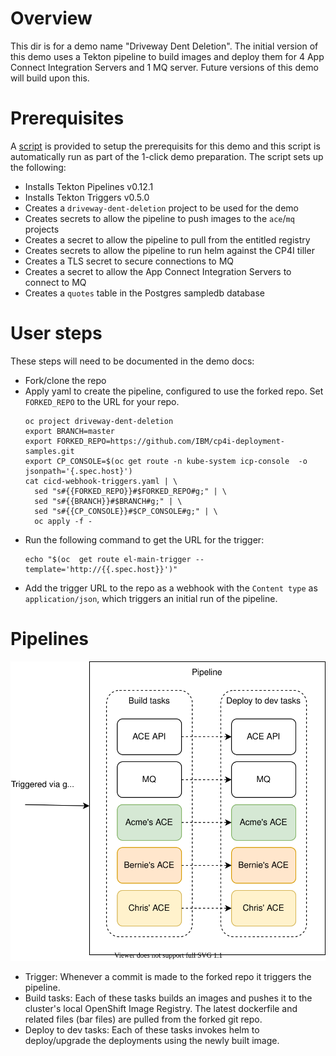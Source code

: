 # Overview
This dir is for a demo name "Driveway Dent Deletion". The initial version of this
demo uses a Tekton pipeline to build images and deploy them for 4 App Connect
Integration Servers and 1 MQ server. Future versions of this demo will build
upon this.

# Prerequisites
A [script](prereqs.sh) is provided to setup the prerequisits for this demo
and this script is automatically run as part of the 1-click demo preparation.
The script sets up the following:
- Installs Tekton Pipelines v0.12.1
- Installs Tekton Triggers v0.5.0
- Creates a `driveway-dent-deletion` project to be used for the demo
- Creates secrets to allow the pipeline to push images to the `ace`/`mq` projects
- Creates a secret to allow the pipeline to pull from the entitled registry
- Creates secrets to allow the pipeline to run helm against the CP4I tiller
- Creates a TLS secret to secure connections to MQ
- Creates a secret to allow the App Connect Integration Servers to connect to MQ
- Creates a `quotes` table in the Postgres sampledb database

# User steps
These steps will need to be documented in the demo docs:
- Fork/clone the repo
- Apply yaml to create the pipeline, configured to use the forked repo. Set
`FORKED_REPO` to the URL for your repo.
  ```
  oc project driveway-dent-deletion
  export BRANCH=master
  export FORKED_REPO=https://github.com/IBM/cp4i-deployment-samples.git
  export CP_CONSOLE=$(oc get route -n kube-system icp-console  -o jsonpath='{.spec.host}')
  cat cicd-webhook-triggers.yaml | \
    sed "s#{{FORKED_REPO}}#$FORKED_REPO#g;" | \
    sed "s#{{BRANCH}}#$BRANCH#g;" | \
    sed "s#{{CP_CONSOLE}}#$CP_CONSOLE#g;" | \
    oc apply -f -
  ```
- Run the following command to get the URL for the trigger:
  ```
  echo "$(oc  get route el-main-trigger --template='http://{{.spec.host}}')"
  ```
- Add the trigger URL to the repo as a webhook with the `Content type` as `application/json`, which triggers an initial run of the pipeline.

# Pipelines
![Overview of aaS](media/dev-pipeline.svg)
- Trigger: Whenever a commit is made to the forked repo it triggers the
  pipeline.
- Build tasks: Each of these tasks builds an images and pushes it to the cluster's local OpenShift Image Registry. The latest dockerfile and related files (bar files) are pulled from the forked git repo.
- Deploy to dev tasks: Each of these tasks invokes helm to deploy/upgrade the deployments using the newly built image.